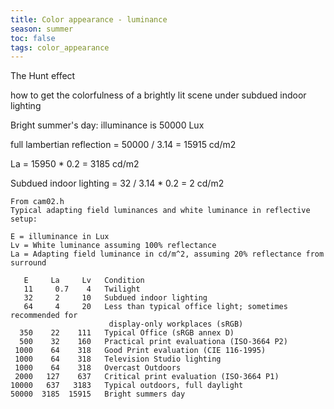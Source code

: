 ```yaml
---
title: Color appearance - luminance
season: summer
toc: false
tags: color_appearance
---
```

The Hunt effect

how to get the colorfulness of a brightly lit scene under subdued indoor lighting

Bright summer's day: illuminance is 50000 Lux

full lambertian reflection = 50000 / 3.14 = 15915 cd/m2

La = 15950 * 0.2 = 3185 cd/m2


Subdued indoor lighting = 32 / 3.14 * 0.2 = 2 cd/m2


```
From cam02.h
Typical adapting field luminances and white luminance in reflective setup:

E = illuminance in Lux
Lv = White luminance assuming 100% reflectance
La = Adapting field luminance in cd/m^2, assuming 20% reflectance from surround
    
   E     La     Lv   Condition 
   11     0.7    4   Twilight
   32     2     10   Subdued indoor lighting
   64     4     20   Less than typical office light; sometimes recommended for
                      display-only workplaces (sRGB)
  350    22    111   Typical Office (sRGB annex D)
  500    32    160   Practical print evaluationa (ISO-3664 P2)
 1000    64    318   Good Print evaluation (CIE 116-1995)
 1000    64    318   Television Studio lighting
 1000    64    318   Overcast Outdoors
 2000   127    637   Critical print evaluation (ISO-3664 P1)
10000   637   3183   Typical outdoors, full daylight 
50000  3185  15915   Bright summers day 
````
